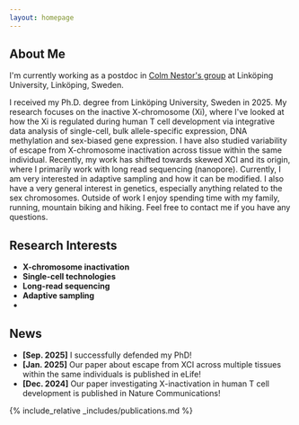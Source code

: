 ```yaml
---
layout: homepage
---
```


## About Me

I'm currently working as a postdoc in [Colm Nestor's group](https://liu.se/en/research/epigenetic-control-of-human-t-cell-biology) at Linköping University, Linköping, Sweden.
  
I received my Ph.D. degree from Linköping University, Sweden in 2025. My research focuses on the inactive X-chromosome (Xi), where I've looked at how the Xi is regulated during human T cell development via integrative data analysis of single-cell, bulk allele-specific expression, DNA methylation and sex-biased gene expression. I have also studied variability of escape from X-chromosome inactivation across tissue within the same individual. Recently, my work has shifted towards skewed XCI and its origin, where I primarily work with long read sequencing (nanopore). Currently, I am very interested in adaptive sampling and how it can be modified. I also have a very general interest in genetics, especially anything related to the sex chromosomes. Outside of work I enjoy spending time with my family, running, mountain biking and hiking. Feel free to contact me if you have any questions.

## Research Interests

- **X-chromosome inactivation**
- **Single-cell technologies**
- **Long-read sequencing**
- **Adaptive sampling**
- 
## News

- **[Sep. 2025]** I successfully defended my PhD!
- **[Jan. 2025]** Our paper about escape from XCI across multiple tissues within the same individuals is published in eLife!
- **[Dec. 2024]** Our paper investigating X-inactivation in human T cell development is published in Nature Communications!

{% include_relative _includes/publications.md %}
